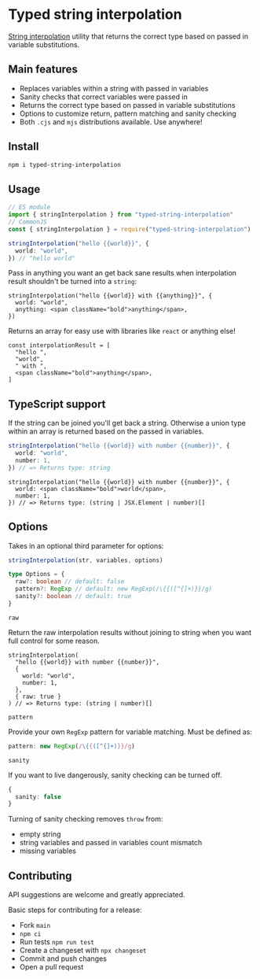 # Typed string interpolation

[String interpolation](https://en.wikipedia.org/wiki/String_interpolation) utility that returns the correct type based on passed in variable substitutions.

## Main features

- Replaces variables within a string with passed in variables
- Sanity checks that correct variables were passed in
- Returns the correct type based on passed in variable substitutions
- Options to customize return, pattern matching and sanity checking
- Both `.cjs` and `mjs` distributions available. Use anywhere!

## Install

```bash
npm i typed-string-interpolation
```

## Usage

```ts
// ES module
import { stringInterpolation } from "typed-string-interpolation"
// CommonJS
const { stringInterpolation } = require("typed-string-interpolation")
```

```ts
stringInterpolation("hello {{world}}", {
  world: "world",
}) // "hello world"
```

Pass in anything you want an get back sane results when interpolation result shouldn't be turned into a `string`:

```tsx
stringInterpolation("hello {{world}} with {{anything}}", {
  world: "world",
  anything: <span className="bold">anything</span>,
})
```

Returns an array for easy use with libraries like `react` or anything else!

```tsx
const interpolationResult = [
  "hello ",
  "world",
  " with ",
  <span className="bold">anything</span>,
]
```

## TypeScript support

If the string can be joined you'll get back a string. Otherwise a union type within an array is returned based on the passed in variables.

```ts
stringInterpolation("hello {{world}} with number {{number}}", {
  world: "world",
  number: 1,
}) // => Returns type: string
```

```tsx
stringInterpolation("hello {{world}} with number {{number}}", {
  world: <span className="bold">world</span>,
  number: 1,
}) // => Returns type: (string | JSX.Element | number)[]
```

## Options

Takes in an optional third parameter for options:

```js
stringInterpolation(str, variables, options)
```

```ts
type Options = {
  raw?: boolean // default: false
  pattern?: RegExp // default: new RegExp(/\{{([^{]+)}}/g)
  sanity?: boolean // default: true
}
```

`raw`

Return the raw interpolation results without joining to string when you want full control for some reason.

```tsx
stringInterpolation(
  "hello {{world}} with number {{number}}",
  {
    world: "world",
    number: 1,
  },
  { raw: true }
) // => Returns type: (string | number)[]
```

`pattern`

Provide your own `RegExp` pattern for variable matching. Must be defined as:

```ts
pattern: new RegExp(/\{{([^{]+)}}/g)
```

`sanity`

If you want to live dangerously, sanity checking can be turned off.

```ts
{
  sanity: false
}
```

Turning of sanity checking removes `throw` from:

- empty string
- string variables and passed in variables count mismatch
- missing variables

## Contributing

API suggestions are welcome and greatly appreciated.

Basic steps for contributing for a release:

- Fork `main`
- `npm ci`
- Run tests `npm run test`
- Create a changeset with `npx changeset`
- Commit and push changes
- Open a pull request
